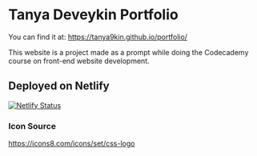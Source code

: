 # Tanya Deveykin Portfolio

You can find it at:
https://tanya9kin.github.io/portfolio/

This website is a project made as a prompt while doing the Codecademy course on front-end website development.

## Deployed on Netlify
[![Netlify Status](https://api.netlify.com/api/v1/badges/796517ea-ce05-429f-94a0-cf9d0d322034/deploy-status)](https://app.netlify.com/sites/tanyadeveykin/deploys)

### Icon Source

https://icons8.com/icons/set/css-logo
